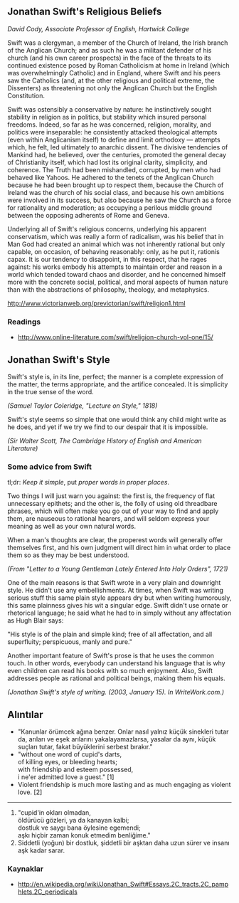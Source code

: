 ## Jonathan Swift's Religious Beliefs

*David Cody, Associate Professor of English, Hartwick College*

Swift was a clergyman, a member of the Church of Ireland, the Irish branch of
the Anglican Church; and as such he was a militant defender of his church (and
his own career prospects) in the face of the threats to its continued existence
posed by Roman Catholicism at home in Ireland (which was overwhelmingly
Catholic) and in England, where Swift and his peers saw the Catholics (and, at
the other religious and political extreme, the Dissenters) as threatening not
only the Anglican Church but the English Constitution.

Swift was ostensibly a conservative by nature: he instinctively sought stability
in religion as in politics, but stability which insured personal
freedoms. Indeed, so far as he was concerned, religion, morality, and politics
were inseparable: he consistently attacked theological attempts (even within
Anglicanism itself) to define and limit orthodoxy — attempts which, he felt, led
ultimately to anarchic dissent. The divisive tendencies of Mankind had, he
believed, over the centuries, promoted the general decay of Christianity itself,
which had lost its original clarity, simplicity, and coherence. The Truth had
been mishandled, corrupted, by men who had behaved like Yahoos. He adhered to
the tenets of the Anglican Church because he had been brought up to respect
them, because the Church of Ireland was the church of his social class, and
because his own ambitions were involved in its success, but also because he saw
the Church as a force for rationality and moderation; as occupying a perilous
middle ground between the opposing adherents of Rome and Geneva.

Underlying all of Swift's religious concerns, underlying his apparent
conservatism, which was really a form of radicalism, was his belief that in Man
God had created an animal which was not inherently rational but only capable, on
occasion, of behaving reasonably: only, as he put it, rationis capax. It is our
tendency to disappoint, in this respect, that he rages against: his works embody
his attempts to maintain order and reason in a world which tended toward chaos
and disorder, and he concerned himself more with the concrete social, political,
and moral aspects of human nature than with the abstractions of philosophy,
theology, and metaphysics.

http://www.victorianweb.org/previctorian/swift/religion1.html

### Readings

* http://www.online-literature.com/swift/religion-church-vol-one/15/


## Jonathan Swift's Style

Swift's style is, in its line, perfect; the manner is a complete expression of
the matter, the terms appropriate, and the artifice concealed. It is simplicity
in the true sense of the word.

*(Samuel Taylor Coleridge, "Lecture on Style," 1818)*

Swift's style seems so simple that one would think any child might write as he
does, and yet if we try we find to our despair that it is impossible.

*(Sir Walter Scott, The Cambridge History of English and American Literature)*

### Some advice from Swift

tl;dr: *Keep it simple*, put *proper words in proper places*.

Two things I will just warn you against: the first is, the frequency of flat
unnecessary epithets; and the other is, the folly of using old threadbare
phrases, which will often make you go out of your way to find and apply them,
are nauseous to rational hearers, and will seldom express your meaning as well
as your own natural words.

When a man's thoughts are clear, the properest words will generally offer
themselves first, and his own judgment will direct him in what order to place
them so as they may be best understood.

*(From "Letter to a Young Gentleman Lately Entered Into Holy Orders", 1721)*

One of the main reasons is that Swift wrote in a very plain and downright
style. He didn't use any embellishments. At times, when Swift was writing
serious stuff this same plain style appears dry but when writing humorously,
this same plainness gives his wit a singular edge. Swift didn't use ornate or
rhetorical language; he said what he had to in simply without any affectation as
Hugh Blair says:

"His style is of the plain and simple kind; free of all affectation, and all
superfluity; perspicuous, manly and pure."

Another important feature of Swift's prose is that he uses the common touch. In
other words, everybody can understand his language that is why even children can
read his books with so much enjoyment. Also, Swift addresses people as rational
and political beings, making them his equals.

*(Jonathan Swift's style of writing. (2003, January 15). In WriteWork.com.)*


## Alıntılar

* "Kanunlar örümcek ağına benzer. Onlar nasıl yalnız küçük sinekleri tutar da,
  arıları ve eşek arılarını yakalayamazlarsa, yasalar da aynı, küçük suçları
  tutar, fakat büyüklerini serbest bırakır."
* "without one word of cupid's darts,  
  of killing eyes, or bleeding hearts;  
  with friendship and esteem possessed,  
  i ne'er admitted love a guest." [1]
* Violent friendship is much more lasting and as much engaging as violent love.
  [2]

---

1. "cupid'in okları olmadan,  
   öldürücü gözleri, ya da kanayan kalbi;  
   dostluk ve saygı bana öylesine egemendi;  
   aşkı hiçbir zaman konuk etmedim benliğime."
2. Siddetli (yoğun) bir dostluk, şiddetli bir aşktan daha uzun sürer ve insanı
   aşk kadar sarar.


### Kaynaklar

* http://en.wikipedia.org/wiki/Jonathan_Swift#Essays.2C_tracts.2C_pamphlets.2C_periodicals

